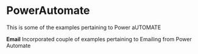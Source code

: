 # PowerAutomate
This is some of the examples pertaining to Power aUTOMATE

**Email**
Incorporated couple of examples pertaining to Emailing from Power Automate

